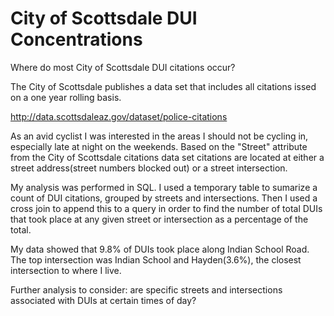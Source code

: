 # City of Scottsdale DUI Concentrations
Where do most City of Scottsdale DUI citations occur? 

The City of Scottsdale publishes a data set that includes all citations issed on a one year rolling basis.

http://data.scottsdaleaz.gov/dataset/police-citations

As an avid cyclist I was interested in the areas I should not be cycling in, especially late at night on the weekends.  Based on the "Street" attribute from the City of Scottsdale citations data set citations are located at either a street address(street numbers blocked out) or a street intersection.

My analysis was performed in SQL.  I used a temporary table to sumarize a count of DUI citations, grouped by streets and intersections.  Then I used a cross join to append this to a query in order to find the number of total DUIs that took place at any given street or intersection as a percentage of the total.

My data showed that 9.8% of DUIs took place along Indian School Road.  The top intersection was Indian School and Hayden(3.6%), the closest intersection to where I live.  

Further analysis to consider: are specific streets and intersections associated with DUIs at certain times of day?

